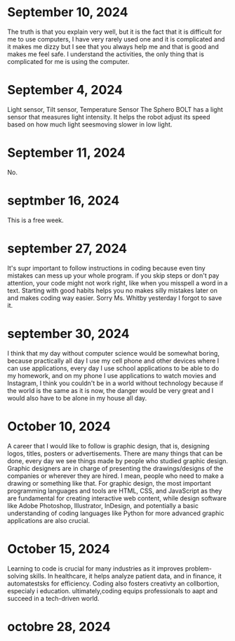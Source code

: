 # September 10, 2024
The truth is that you explain very well, but it is the fact that it is difficult for me to use computers, I have very rarely used one and it is complicated and it makes me dizzy but I see that you always help me and that is good and makes me feel safe. I understand the activities, the only thing that is complicated for me is using the computer.
# September 4, 2024
Light sensor, Tilt sensor, Temperature  Sensor
The Sphero BOLT has a light sensor that measures light intensity. It helps the robot adjust its speed based on how much light seesmoving slower in low light.
# September 11, 2024
No.
# septmber 16, 2024
This is a free week.
# september 27, 2024
It's supr important to follow instructions in coding because even tiny mistakes can mess up your whole program. if you skip steps or don't pay attention, your code might not work right, like when you misspell a word in a text. Starting with good habits helps you no makes silly mistakes later on and makes coding way easier.
Sorry Ms. Whitby yesterday I forgot to save it. 
# september 30, 2024
I think that my day without computer science would be somewhat boring, because practically all day I use my cell phone and other devices where I can use applications, every day I use school applications to be able to do my homework, and on my phone I use applications to watch movies and Instagram, I think you couldn't be in a world without technology because if the world is the same as it is now, the danger would be very great and I would also have to be alone in my house all day.
# October 10, 2024
A career that I would like to follow is graphic design, that is, designing logos, titles, posters or advertisements. There are many things that can be done, every day we see things made by people who studied graphic design.
Graphic designers are in charge of presenting the drawings/designs of the companies or wherever they are hired. I mean, people who need to make a drawing or something like that.
For graphic design, the most important programming languages ​​and tools are HTML, CSS, and JavaScript as they are fundamental for creating interactive web content, while design software like Adobe Photoshop, Illustrator, InDesign, and potentially a basic understanding of coding languages ​​like Python for more advanced graphic applications are also crucial.
# October 15, 2024
Learning to code is crucial for many industries as it improves problem-solving skills. In healthcare, it helps analyze patient data, and in finance, it automatestsks for efficiency. Coding also fosters creativty an collbortion, especialy i education. ultimately,coding equips professionals to aapt and succeed in a tech-driven world.
# octobre 28, 2024

